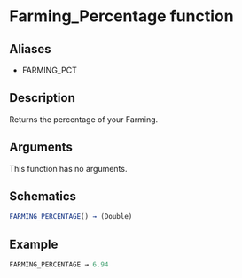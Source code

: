 # Farming_Percentage function

## Aliases

- FARMING_PCT

## Description

Returns the percentage of your Farming.

## Arguments

This function has no arguments.

## Schematics

```js
FARMING_PERCENTAGE() → (Double)
```

## Example

```js
FARMING_PERCENTAGE → 6.94
```
